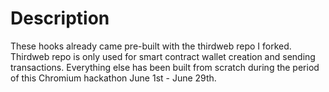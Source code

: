 # Description

These hooks already came pre-built with the thirdweb repo I forked. Thirdweb repo is only used for smart contract wallet creation and sending transactions. Everything else has been built from scratch during the period of this Chromium hackathon June 1st - June 29th. 